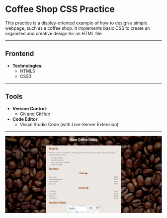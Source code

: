 # Coffee Shop CSS Practice

This practice is a display-oriented example of how to design a simple webpage, such as a coffee shop. It implements basic CSS to create an organized and creative design for an HTML file.

---

## Frontend

- **Technologies**:
  - HTML5
  - CSS3

---

## Tools

- **Version Control**:
  - Git and GitHub
- **Code Editor**:
  - Visual Studio Code (with Live-Server Extension)

---

![Project Screenshot](Preview_Image.png)
